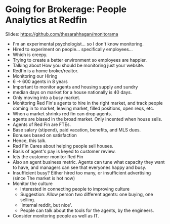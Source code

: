 # Going for Brokerage: People Analytics at Redfin

Slides: https://github.com/thesarahhagan/monitorama

* I'm an experimental psychologist... so I don't know monitoring.
* Hired to experiment on people... specifically employees...
* Which is creepy.
* Trying to create a better environment so employees are happier.
* Talking about How you should be monitoring just your website.
* Redfin is a home broker/realtor.
* Monitoring our Hiring
* 6 -> 600 agents in 8 years
* Important to monitor agents and housing supply and sundry
* median days on market for a house nationally is 40 days.
* Only moving into a busy market.
* Monitoring Red Fin's agents to hire in the right market, and track people
  coming in to market, leaving market, filled positions, open reqs, etc.
* When a market shrinks red fin can drop agents.
* agents are biased in the broad market.  Only incented  when house sells.
* Agents of Red Fin are FTEs.
* Base salary (stipend), paid vacation, benefits, and MLS dues.
* Bonuses based on satisfaction
* Hence, this talk.
* Red Fin Cares about helping people sell houses.
* Basis of agent's pay is keyed to customer review.
* lets the customer monitor Red Fin
* Also an agent business metric.  Agents can tune what capacity they want to
  have, and managers can see that everyones happy and busy.
* Insufficient busy?  Either hired too many, or insufficient advertising (since
    The market is hot now)
* Monitor the culture
    * Interested in connecting people to improving culture
    * Suggestion: Allow person two different agents: one buying, one selling.
    * 'internal reddit, but nice'.
    * People can talk about the tools for the agents, by the engineers.
* Consider monitoring people as well as IT.
